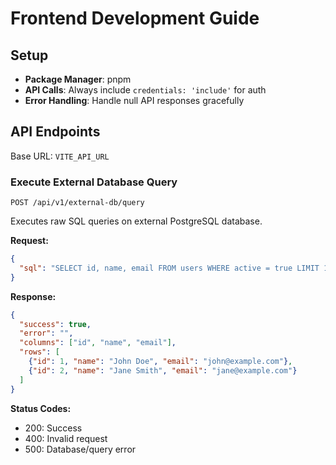 # Frontend Development Guide

## Setup
- **Package Manager**: pnpm
- **API Calls**: Always include `credentials: 'include'` for auth
- **Error Handling**: Handle null API responses gracefully

## API Endpoints

Base URL: `VITE_API_URL`

### Execute External Database Query
`POST /api/v1/external-db/query`

Executes raw SQL queries on external PostgreSQL database.

**Request:**
```json
{
  "sql": "SELECT id, name, email FROM users WHERE active = true LIMIT 10"
}
```

**Response:**
```json
{
  "success": true,
  "error": "",
  "columns": ["id", "name", "email"],
  "rows": [
    {"id": 1, "name": "John Doe", "email": "john@example.com"},
    {"id": 2, "name": "Jane Smith", "email": "jane@example.com"}
  ]
}
```

**Status Codes:**
- 200: Success
- 400: Invalid request
- 500: Database/query error
